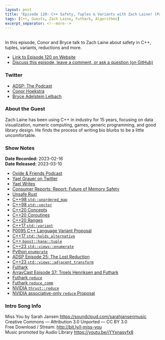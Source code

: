 ```yaml
---
layout: post
title: "Episode 120: C++ Safety, Tuples & Variants with Zach Laine! (Part 4)"
tags: [C++, Guests, Zach Laine, Futhark, Algorithms]
excerpt_separator: <!--more-->
---
```


<div id="buzzsprout-player-12413750"></div><script src="https://www.buzzsprout.com/1501960/12413750-episode-120-c-safety-tuples-variants-with-zach-laine-part-4.js?container_id=buzzsprout-player-12413750&player=small" type="text/javascript" charset="utf-8"></script>

<br>In this episode, Conor and Bryce talk to Zach Laine about safety in C++, tuples, variants, reductions and more.
 
<!--more-->

* [Link to Episode 120 on Website](https://adspthepodcast.com/2023/03/10/Episode-120.html)
* [Discuss this episode, leave a comment, or ask a question (on GitHub)](https://github.com/codereport/adsp2/discussions/11)

### Twitter
 
* [ADSP: The Podcast](https://twitter.com/adspthepodcast)
* [Conor Hoekstra](https://twitter.com/code_report)
* [Bryce Adelstein Lelbach](https://twitter.com/blelbach)

### About the Guest

Zach Laine has been using C++ in industry for 15 years, focusing on data visualization, numeric computing, games, generic programming, and good library design. He finds the process of writing bio blurbs to be a little uncomfortable.

### Show Notes
 
**Date Recorded:** 2023-02-16 <br>
**Date Released:** 2023-03-10

* [Oxide & Friends Podcast](https://oxide.computer/podcasts/oxide-and-friends)
* [Yael Grauer on Twitter](https://twitter.com/yaelwrites)
* [Yael Writes](https://yaelwrites.com/)
* [Consumer Reports: Report: Future of Memory Safety](https://advocacy.consumerreports.org/research/report-future-of-memory-safety/)
* [Unsafe Rust](https://doc.rust-lang.org/book/ch19-01-unsafe-rust.html)
* [C++98 `std::unordered_map`](https://en.cppreference.com/w/cpp/container/unordered_map)
* [C++98 `std::vector`](https://en.cppreference.com/w/cpp/container/vector)
* [C++20 Concepts](https://en.cppreference.com/w/cpp/language/constraints)
* [C++20 Coroutines](https://en.cppreference.com/w/cpp/language/coroutines)
* [C++20 Ranges](https://en.cppreference.com/w/cpp/ranges)
* [C++17 `std::variant`](https://en.cppreference.com/w/cpp/utility/variant)
* [P0095 C++ Language Variant Proposal](https://www.open-std.org/jtc1/sc22/wg21/docs/papers/2018/p0095r2.html)
* [C++17 `std::holds_alternative`](https://en.cppreference.com/w/cpp/utility/variant/holds_alternative)
* [C++ `boost::hana::tuple`](https://www.boost.org/doc/libs/1_65_1/libs/hana/doc/html/structboost_1_1hana_1_1tuple.html)
* [C++23 `std::views::enumerate`](https://www.open-std.org/jtc1/sc22/wg21/docs/papers/2020/p2164r0.pdf)
* [Python `enumerate`](https://docs.python.org/3/library/functions.html#enumerate)
* [ADSP Episode 25: The Lost Reduction](https://adspthepodcast.com/2021/05/14/Episode-25.html)
* [C++23 `std::views::adjacent_transform`](https://en.cppreference.com/w/cpp/ranges/adjacent_transform_view)
* [Futhark](https://futhark-lang.org/)
* [ArrayCast Episode 37: Troels Henriksen and Futhark](https://www.arraycast.com/episodes/episode37-futhark)
* [Futhark `reduce`](https://futhark-lang.org/docs/prelude/doc/prelude/soacs.html#972)
* [Futhark `reduce_comm`](https://futhark-lang.org/docs/prelude/doc/prelude/soacs.html#983)
* [NVIDIA `thrust::reduce`](https://thrust.github.io/doc/group__reductions_ga6ac0fe1561f58692e85112bd1145ddff.html)
* [NVIDIA associative-only `reduce` Proposal](https://github.com/NVIDIA/thrust/issues/1434)

### Intro Song Info
 
Miss You by Sarah Jansen https://soundcloud.com/sarahjansenmusic<br>
Creative Commons — Attribution 3.0 Unported — CC BY 3.0<br>
Free Download / Stream: http://bit.ly/l-miss-you<br>
Music promoted by Audio Library https://youtu.be/iYYxnasvfx8<br>
